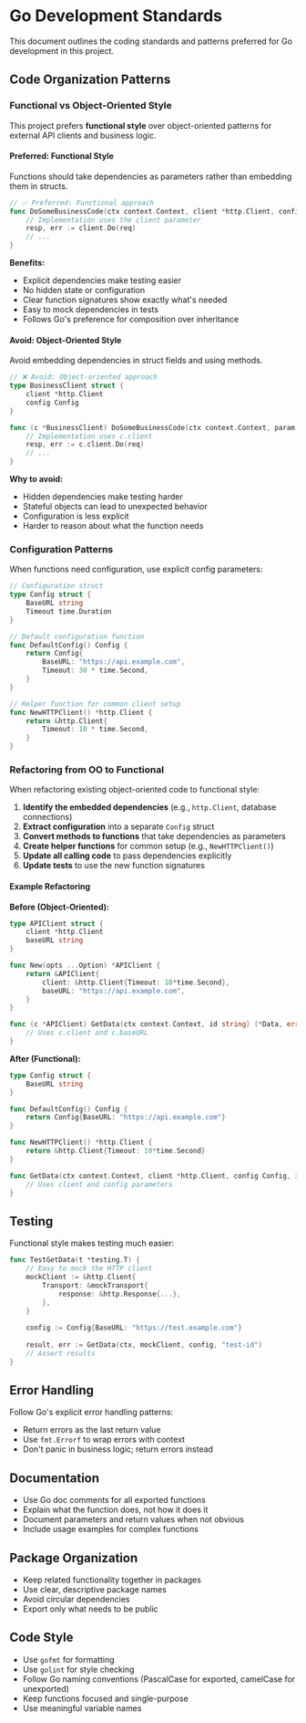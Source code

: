 # Go Development Standards

This document outlines the coding standards and patterns preferred for Go development in this project.

## Code Organization Patterns

### Functional vs Object-Oriented Style

This project prefers **functional style** over object-oriented patterns for external API clients and business logic.

#### Preferred: Functional Style

Functions should take dependencies as parameters rather than embedding them in structs.

```go
// ✅ Preferred: Functional approach
func DoSomeBusinessCode(ctx context.Context, client *http.Client, config Config, param string) (BusinessResults, error) {
    // Implementation uses the client parameter
    resp, err := client.Do(req)
    // ...
}
```

**Benefits:**
- Explicit dependencies make testing easier
- No hidden state or configuration
- Clear function signatures show exactly what's needed
- Easy to mock dependencies in tests
- Follows Go's preference for composition over inheritance

#### Avoid: Object-Oriented Style

Avoid embedding dependencies in struct fields and using methods.

```go
// ❌ Avoid: Object-oriented approach
type BusinessClient struct {
    client *http.Client
    config Config
}

func (c *BusinessClient) DoSomeBusinessCode(ctx context.Context, param string) (BusinessResults, error) {
    // Implementation uses c.client
    resp, err := c.client.Do(req)
    // ...
}
```

**Why to avoid:**
- Hidden dependencies make testing harder
- Stateful objects can lead to unexpected behavior
- Configuration is less explicit
- Harder to reason about what the function needs

### Configuration Patterns

When functions need configuration, use explicit config parameters:

```go
// Configuration struct
type Config struct {
    BaseURL string
    Timeout time.Duration
}

// Default configuration function
func DefaultConfig() Config {
    return Config{
        BaseURL: "https://api.example.com",
        Timeout: 30 * time.Second,
    }
}

// Helper function for common client setup
func NewHTTPClient() *http.Client {
    return &http.Client{
        Timeout: 10 * time.Second,
    }
}
```

### Refactoring from OO to Functional

When refactoring existing object-oriented code to functional style:

1. **Identify the embedded dependencies** (e.g., `http.Client`, database connections)
2. **Extract configuration** into a separate `Config` struct
3. **Convert methods to functions** that take dependencies as parameters
4. **Create helper functions** for common setup (e.g., `NewHTTPClient()`)
5. **Update all calling code** to pass dependencies explicitly
6. **Update tests** to use the new function signatures

#### Example Refactoring

**Before (Object-Oriented):**
```go
type APIClient struct {
    client *http.Client
    baseURL string
}

func New(opts ...Option) *APIClient {
    return &APIClient{
        client: &http.Client{Timeout: 10*time.Second},
        baseURL: "https://api.example.com",
    }
}

func (c *APIClient) GetData(ctx context.Context, id string) (*Data, error) {
    // Uses c.client and c.baseURL
}
```

**After (Functional):**
```go
type Config struct {
    BaseURL string
}

func DefaultConfig() Config {
    return Config{BaseURL: "https://api.example.com"}
}

func NewHTTPClient() *http.Client {
    return &http.Client{Timeout: 10*time.Second}
}

func GetData(ctx context.Context, client *http.Client, config Config, id string) (*Data, error) {
    // Uses client and config parameters
}
```

## Testing

Functional style makes testing much easier:

```go
func TestGetData(t *testing.T) {
    // Easy to mock the HTTP client
    mockClient := &http.Client{
        Transport: &mockTransport{
            response: &http.Response{...},
        },
    }
    
    config := Config{BaseURL: "https://test.example.com"}
    
    result, err := GetData(ctx, mockClient, config, "test-id")
    // Assert results
}
```

## Error Handling

Follow Go's explicit error handling patterns:

- Return errors as the last return value
- Use `fmt.Errorf` to wrap errors with context
- Don't panic in business logic; return errors instead

## Documentation

- Use Go doc comments for all exported functions
- Explain what the function does, not how it does it
- Document parameters and return values when not obvious
- Include usage examples for complex functions

## Package Organization

- Keep related functionality together in packages
- Use clear, descriptive package names
- Avoid circular dependencies
- Export only what needs to be public

## Code Style

- Use `gofmt` for formatting
- Use `golint` for style checking
- Follow Go naming conventions (PascalCase for exported, camelCase for unexported)
- Keep functions focused and single-purpose
- Use meaningful variable names